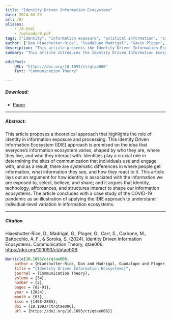 ```yaml
---
title: "Identity Driven Information Ecosystems" 
date: 2024-03-23
url: /8/
aliases: 
    - /8.html
    - /uploads/8.pdf
tags: ["identity", "information exposure", "political information", "sites of communication", "information exposure model"]
author: ["Dan Hiaeshutter-Rice", "Guadalupe Madrigal", "Gavin Ploger", "Sydney Carr", "Mia Carbone", "Ava Francesca Battocchio", "Stuart Soroka"]
description: "This article presents the Identity Driven Information Ecosystem (IDIE) approach, showing how identity shapes information exposure and processing, illustrated by COVID-19." 
summary: "This article introduces the Identity Driven Information Ecosystem (IDIE) approach, emphasizing how identities shape information exposure and processing. It highlights systematic differences based on identity and concludes with a COVID-19 case study to illustrate these concepts."

editPost:
    URL: "https://doi.org/10.1093/ct/qtae006"
    Text: "Communication Theory"

---
```


##### Download:

- [Paper](/8.pdf)

---

##### Abstract:

This article proposes a theoretical approach that highlights the role of identity in information exposure and processing. This Identity Driven Information Ecosystem (IDIE) approach is premised on the idea that everyone’s information ecosystem varies, shaped by who they are, where they live, and who they interact with. Identities play a crucial role in determining the sites of communication that individuals use and engage with, and as a result, there are systematic differences in where people get information, what information they see, and how they react to it. This article lays out an argument for how identity is associated with the information we are exposed to, select, believe, and share; and it argues that identity, technology, affordances, and structures interact to shape our information ecosystems. The article concludes with a case study of the COVID-19 pandemic as an illustration of applying the IDIE approach to understand individual-level variation in information ecosystems.

---

##### Citation

Hiaeshutter-Rice, D., Madrigal, G., Ploger, G., Carr, S., Carbone, M., Battocchio, A. F., & Soroka, S. (2024). Identity Driven Information Ecosystems. Communication Theory, qtae006. https://doi.org/10.1093/ct/qtae006.

```BibTeX
@article{10.1093/ct/qtae006,
    author = {Hiaeshutter-Rice, Dan and Madrigal, Guadalupe and Ploger, Gavin and Carr, Sydney and Carbone, Mia and Battocchio, Ava Francesca and Soroka, Stuart},
    title = "{Identity Driven Information Ecosystems}",
    journal = {Communication Theory},
    volume = {34},
    number = {2},
    pages = {82-91},
    year = {2024},
    month = {03},
    issn = {1468-2885},
    doi = {10.1093/ct/qtae006},
    url = {https://doi.org/10.1093/ct/qtae006}}
```